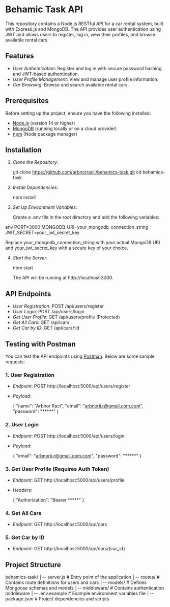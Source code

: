 # Behamic Task API

This repository contains a Node.js RESTful API for a car rental system, built with Express.js and MongoDB. The API provides user authentication using JWT and allows users to register, log in, view their profiles, and browse available rental cars.

## Features

- *User Authentication*: Register and log in with secure password hashing and JWT-based authentication.
- *User Profile Management*: View and manage user profile information.
- *Car Browsing*: Browse and search available rental cars.

## Prerequisites

Before setting up the project, ensure you have the following installed:

- [Node.js](https://nodejs.org/) (version 14 or higher)
- [MongoDB](https://www.mongodb.com/) (running locally or on a cloud provider)
- [npm](https://www.npmjs.com/) (Node package manager)

## Installation

1. *Clone the Repository*:

   
   git clone https://github.com/arbnorracii/behamics-task.git
   cd behamics-task
   

2. *Install Dependencies*:

   
   npm install
   

3. *Set Up Environment Variables*:

   Create a .env file in the root directory and add the following variables:

   
env
   PORT=3000
   MONGODB_URI=your_mongodb_connection_string
   JWT_SECRET=your_jwt_secret_key
   

   Replace your_mongodb_connection_string with your actual MongoDB URI and your_jwt_secret_key with a secure key of your choice.

4. *Start the Server*:

   
   npm start
   

   The API will be running at http://localhost:3000.

## API Endpoints

- *User Registration*: POST /api/users/register
- *User Login*: POST /api/users/login
- *Get User Profile*: GET /api/users/profile (Protected)
- *Get All Cars*: GET /api/cars
- *Get Car by ID*: GET /api/cars/:id

## Testing with Postman

You can test the API endpoints using [Postman](https://www.postman.com/). Below are some sample requests:

### 1. User Registration
- *Endpoint*: POST http://localhost:5000/api/users/register
- *Payload*:
  
  {
    "name": "Arbnor Raci",
    "email": "arbnorii.r@gmail.com.com",
    "password": "*****"
  }
  

### 2. User Login
- *Endpoint*: POST http://localhost:5000/api/users/login
- *Payload*:
  
  {
    "email": "arbnorii.r@gmail.com.com",
    "password": "*****"
  }
  

### 3. Get User Profile (Requires Auth Token)
- *Endpoint*: GET http://localhost:5000/api/users/profile
- *Headers*:
  
  {
    "Authorization": "Bearer *****"
  }
  

### 4. Get All Cars
- *Endpoint*: GET http://localhost:5000/api/cars

### 5. Get Car by ID
- *Endpoint*: GET http://localhost:5000/api/cars/{car_id}

## Project Structure

behamics-task/
│-- server.js          # Entry point of the application
│-- routes/            # Contains route definitions for users and cars
│-- models/            # Defines Mongoose schemas and models
│-- middleware/        # Contains authentication middleware
│-- .env.example       # Example environment variables file
│-- package.json       # Project dependencies and scripts

